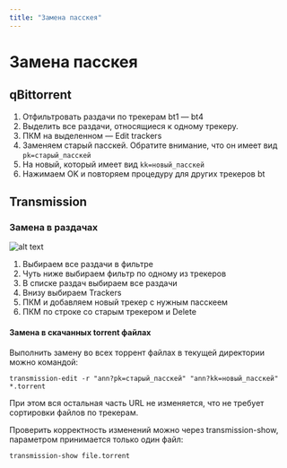 ```yaml
---
title: "Замена пасскея"
---
```


# Замена пасскея

## qBittorrent
1. Отфильтровать раздачи по трекерам bt1 — bt4
2. Выделить все раздачи, относящиеся к одному трекеру.
3. ПКМ на выделенном — Edit trackers
4. Заменяем старый пасскей. Обратите внимание, что он имеет вид `pk=старый_пасскей`
5. На новый, который имеет вид `kk=новый_пасскей `
6. Нажимаем OK и повторяем процедуру для других трекеров bt

## Transmission
### Замена в раздачах

![alt text](/images/content/transmission_change_trackers.png)

1. Выбираем все раздачи в фильтре
1. Чуть ниже выбираем фильтр по одному из трекеров
1. В списке раздач выбираем все раздачи
1. Внизу выбираем Trackers
  1. ПКМ и добавляем новый трекер с нужным пасскеем
  1. ПКМ по строке со старым трекером и Delete

#### Замена в скачанных torrent файлах
Выполнить замену во всех торрент файлах в текущей директории можно командой:
```shell
transmission-edit -r "ann?pk=старый_пасскей" "ann?kk=новый_пасскей" *.torrent
```

При этом вся остальная часть URL не изменяется, что не требует сортировки файлов по трекерам.

Проверить корректность изменений можно через transmission-show, параметром принимается только один файл:
```shell
transmission-show file.torrent
```
